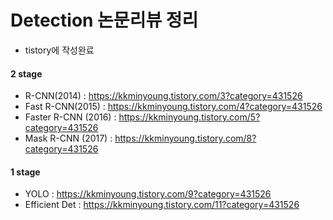# Detection 논문리뷰 정리

- tistory에 작성완료

#### 2 stage
- R-CNN(2014) : https://kkminyoung.tistory.com/3?category=431526
- Fast R-CNN(2015) :  https://kkminyoung.tistory.com/4?category=431526
- Faster R-CNN (2016)  : https://kkminyoung.tistory.com/5?category=431526
- Mask R-CNN (2017) : https://kkminyoung.tistory.com/8?category=431526

#### 1 stage
- YOLO : https://kkminyoung.tistory.com/9?category=431526
- Efficient Det : https://kkminyoung.tistory.com/11?category=431526
